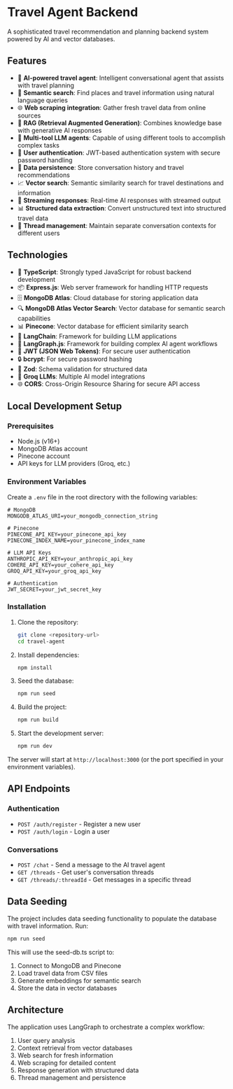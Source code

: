 # Travel Agent Backend

A sophisticated travel recommendation and planning backend system powered by AI and vector databases.

## Features

- 🧠 **AI-powered travel agent**: Intelligent conversational agent that assists with travel planning
- 🔎 **Semantic search**: Find places and travel information using natural language queries
- 🌐 **Web scraping integration**: Gather fresh travel data from online sources
- 🔄 **RAG (Retrieval Augmented Generation)**: Combines knowledge base with generative AI responses
- 🧩 **Multi-tool LLM agents**: Capable of using different tools to accomplish complex tasks
- 👤 **User authentication**: JWT-based authentication system with secure password handling
- 💾 **Data persistence**: Store conversation history and travel recommendations
- 📈 **Vector search**: Semantic similarity search for travel destinations and information
- 🤖 **Streaming responses**: Real-time AI responses with streamed output
- 📊 **Structured data extraction**: Convert unstructured text into structured travel data
- 🔄 **Thread management**: Maintain separate conversation contexts for different users

## Technologies

- 🔧 **TypeScript**: Strongly typed JavaScript for robust backend development
- 📦 **Express.js**: Web server framework for handling HTTP requests
- 🗄️ **MongoDB Atlas**: Cloud database for storing application data
- 🔍 **MongoDB Atlas Vector Search**: Vector database for semantic search capabilities
- 📊 **Pinecone**: Vector database for efficient similarity search
- 🤖 **LangChain**: Framework for building LLM applications
- 🔗 **LangGraph.js**: Framework for building complex AI agent workflows
- 🔐 **JWT (JSON Web Tokens)**: For secure user authentication
- 🔒 **bcrypt**: For secure password hashing
- 📄 **Zod**: Schema validation for structured data
- 🤖 **Groq LLMs**: Multiple AI model integrations
- 🌐 **CORS**: Cross-Origin Resource Sharing for secure API access

## Local Development Setup

### Prerequisites

- Node.js (v16+)
- MongoDB Atlas account
- Pinecone account
- API keys for LLM providers (Groq, etc.)

### Environment Variables

Create a `.env` file in the root directory with the following variables:

```
# MongoDB
MONGODB_ATLAS_URI=your_mongodb_connection_string

# Pinecone
PINECONE_API_KEY=your_pinecone_api_key
PINECONE_INDEX_NAME=your_pinecone_index_name

# LLM API Keys
ANTHROPIC_API_KEY=your_anthropic_api_key
COHERE_API_KEY=your_cohere_api_key
GROQ_API_KEY=your_groq_api_key

# Authentication
JWT_SECRET=your_jwt_secret_key
```

### Installation

1. Clone the repository:

   ```bash
   git clone <repository-url>
   cd travel-agent
   ```

2. Install dependencies:

   ```bash
   npm install
   ```

3. Seed the database:

   ```bash
   npm run seed
   ```

4. Build the project:

   ```bash
   npm run build
   ```

5. Start the development server:
   ```bash
   npm run dev
   ```

The server will start at `http://localhost:3000` (or the port specified in your environment variables).

## API Endpoints

### Authentication

- `POST /auth/register` - Register a new user
- `POST /auth/login` - Login a user

### Conversations

- `POST /chat` - Send a message to the AI travel agent
- `GET /threads` - Get user's conversation threads
- `GET /threads/:threadId` - Get messages in a specific thread

## Data Seeding

The project includes data seeding functionality to populate the database with travel information. Run:

```bash
npm run seed
```

This will use the seed-db.ts script to:

1. Connect to MongoDB and Pinecone
2. Load travel data from CSV files
3. Generate embeddings for semantic search
4. Store the data in vector databases

## Architecture

The application uses LangGraph to orchestrate a complex workflow:

1. User query analysis
2. Context retrieval from vector databases
3. Web search for fresh information
4. Web scraping for detailed content
5. Response generation with structured data
6. Thread management and persistence
